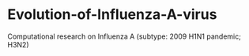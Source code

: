 # Evolution-of-Influenza-A-virus
Computational research on Influenza A (subtype: 2009 H1N1 pandemic; H3N2)
